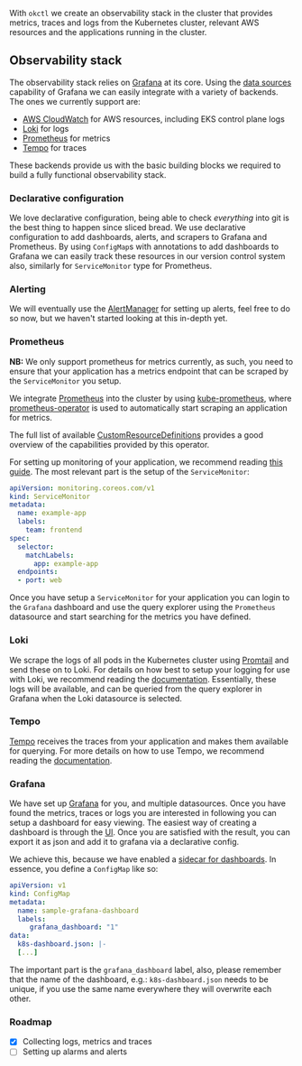 With `okctl` we create an observability stack in the cluster that provides metrics, traces and logs from the Kubernetes cluster, relevant AWS resources and the applications running in the cluster.

## Observability stack

The observability stack relies on [Grafana](https://grafana.com/oss/grafana/) at its core. Using the [data sources](https://grafana.com/docs/grafana/latest/datasources/) capability of Grafana we can easily integrate with a variety of backends. The ones we currently support are:

- [AWS CloudWatch](https://grafana.com/docs/grafana/latest/datasources/cloudwatch/) for AWS resources, including EKS control plane logs
- [Loki](https://grafana.com/docs/grafana/latest/datasources/loki/) for logs
- [Prometheus](https://grafana.com/docs/grafana/latest/datasources/prometheus/) for metrics
- [Tempo](https://grafana.com/docs/grafana/latest/datasources/tempo/) for traces

These backends provide us with the basic building blocks we required to build a fully functional observability stack.

### Declarative configuration

We love declarative configuration, being able to check _everything_ into git is the best thing to happen since sliced bread. We use declarative configuration to add dashboards, alerts, and scrapers to Grafana and Prometheus. By using `ConfigMap`s with annotations to add dashboards to Grafana we can easily track these resources in our version control system also, similarly for `ServiceMonitor` type for Prometheus.

### Alerting

We will eventually use the [AlertManager](https://prometheus.io/docs/alerting/latest/alertmanager/) for setting up alerts, feel free to do so now, but we haven't started looking at this in-depth yet.

### Prometheus

**NB:** We only support prometheus for metrics currently, as such, you need to ensure that your application has a metrics endpoint that can be scraped by the `ServiceMonitor` you setup.

We integrate [Prometheus](https://prometheus.io) into the cluster by using [kube-prometheus](https://github.com/prometheus-operator/kube-prometheus), where [prometheus-operator](https://github.com/prometheus-operator/prometheus-operator) is used to automatically start scraping an application for metrics.

The full list of available [CustomResourceDefinitions](https://github.com/prometheus-operator/prometheus-operator#customresourcedefinitions) provides a good overview of the capabilities provided by this operator. 

For setting up monitoring of your application, we recommend reading [this guide](https://github.com/prometheus-operator/prometheus-operator/blob/master/Documentation/user-guides/getting-started.md). The most relevant part is the setup of the `ServiceMonitor`:

```yaml
apiVersion: monitoring.coreos.com/v1
kind: ServiceMonitor
metadata:
  name: example-app
  labels:
    team: frontend
spec:
  selector:
    matchLabels:
      app: example-app
  endpoints:
  - port: web
```

Once you have setup a `ServiceMonitor` for your application you can login to the `Grafana` dashboard and use the query explorer using the `Prometheus` datasource and start searching for the metrics you have defined.

### Loki

We scrape the logs of all pods in the Kubernetes cluster using [Promtail](https://grafana.com/docs/loki/latest/clients/promtail/) and send these on to Loki. For details on how best to setup your logging for use with Loki, we recommend reading the [documentation](https://grafana.com/docs/loki/latest/). Essentially, these logs will be available, and can be queried from the query explorer in Grafana when the Loki datasource is selected.

### Tempo

[Tempo](https://grafana.com/oss/tempo/) receives the traces from your application and makes them available for querying. For more details on how to use Tempo, we recommend reading the [documentation](https://grafana.com/docs/grafana/latest/datasources/loki/).

### Grafana

We have set up [Grafana](https://grafana.com/oss/grafana/) for you, and multiple datasources. Once you have found the metrics, traces or logs you are interested in following you can setup a dashboard for easy viewing. The easiest way of creating a dashboard is through the [UI](https://grafana.com/docs/grafana/latest/getting-started/getting-started/#step-3-create-a-dashboard). Once you are satisfied with the result, you can export it as json and add it to grafana via a declarative config.

We achieve this, because we have enabled a [sidecar for dashboards](https://github.com/grafana/helm-charts/tree/main/charts/grafana#sidecar-for-dashboards). In essence, you define a `ConfigMap` like so:

```yaml
apiVersion: v1
kind: ConfigMap
metadata:
  name: sample-grafana-dashboard
  labels:
     grafana_dashboard: "1"
data:
  k8s-dashboard.json: |-
  [...]
```

The important part is the `grafana_dashboard` label, also, please remember that the name of the dashboard, e.g.: `k8s-dashboard.json` needs to be unique, if you use the same name everywhere they will overwrite each other. 
 
### Roadmap

- [x] Collecting logs, metrics and traces
- [ ] Setting up alarms and alerts